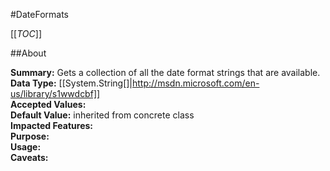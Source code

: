 #DateFormats

[[_TOC_]]

##About

**Summary:**  Gets a collection of all the date format strings that are available.   
**Data Type:** [[System.String[]|http://msdn.microsoft.com/en-us/library/s1wwdcbf]]  
**Accepted Values:**   
**Default Value:** inherited from concrete class  
**Impacted Features:**   
**Purpose:**   
**Usage:**   
**Caveats:**   

